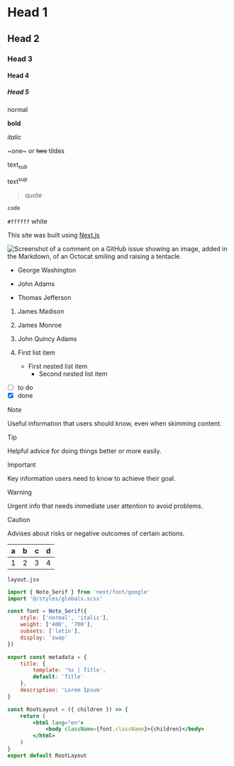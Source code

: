 <!-- const metadata = { title: "Guide", tags: ["guide", "template"] } -->

# Head 1
## Head 2
### Head 3
#### Head 4
##### Head 5

normal

**bold**

*italic*

~one~ or ~~two~~ tildes

text<sub>sub</sub>

text<sup>sup</sup>

> quote

`code`

`#ffffff` white

This site was built using [Next.js](https://nextjs.org/)

![Screenshot of a comment on a GitHub issue showing an image, added in the Markdown, of an Octocat smiling and raising a tentacle.](https://myoctocat.com/assets/images/base-octocat.svg)

- George Washington
* John Adams
+ Thomas Jefferson

1. James Madison
2. James Monroe
3. John Quincy Adams


1. First list item
   - First nested list item
     - Second nested list item

* [ ] to do
* [x] done

> [!NOTE]
> Useful information that users should know, even when skimming content.

> [!TIP]
> Helpful advice for doing things better or more easily.

> [!IMPORTANT]
> Key information users need to know to achieve their goal.

> [!WARNING]
> Urgent info that needs immediate user attention to avoid problems.

> [!CAUTION]
> Advises about risks or negative outcomes of certain actions.


| a | b  |  c |  d  |
| - | :- | -: | :-: |
| 1 | 2 | 3 | 4 |

`layout.jsx`
```jsx
import { Noto_Serif } from 'next/font/google'
import '@/styles/globals.scss'

const font = Noto_Serif({
	style: ['normal', 'italic'],
	weight: ['400', '700'],
	subsets: ['latin'],
	display: 'swap'
})

export const metadata = {
	title: {
		template: '%s | Title',
		default: 'Title'
	},
	description: 'Lorem Ipsum'
}

const RootLayout = ({ children }) => {
	return (
		<html lang="en">
			<body className={font.className}>{children}</body>
		</html>
	)
}
export default RootLayout

```
